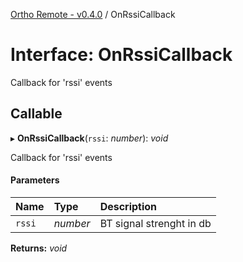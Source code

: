[Ortho Remote - v0.4.0](../README.md) / OnRssiCallback

# Interface: OnRssiCallback

Callback for 'rssi' events

## Callable

▸ **OnRssiCallback**(`rssi`: *number*): *void*

Callback for 'rssi' events

#### Parameters

| Name | Type | Description |
| :------ | :------ | :------ |
| `rssi` | *number* | BT signal strenght in db |

**Returns:** *void*
